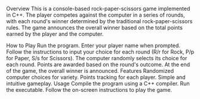 Overview
This is a console-based rock-paper-scissors game implemented in C++. The player competes against the computer in a series of rounds, with each round's winner determined by the traditional rock-paper-scissors rules. The game announces the overall winner based on the total points earned by the player and the computer.

How to Play
Run the program.
Enter your player name when prompted.
Follow the instructions to input your choice for each round (R/r for Rock, P/p for Paper, S/s for Scissors).
The computer randomly selects its choice for each round.
Points are awarded based on the round's outcome.
At the end of the game, the overall winner is announced.
Features
Randomized computer choices for variety.
Points tracking for each player.
Simple and intuitive gameplay.
Usage
Compile the program using a C++ compiler.
Run the executable.
Follow the on-screen instructions to play the game.
